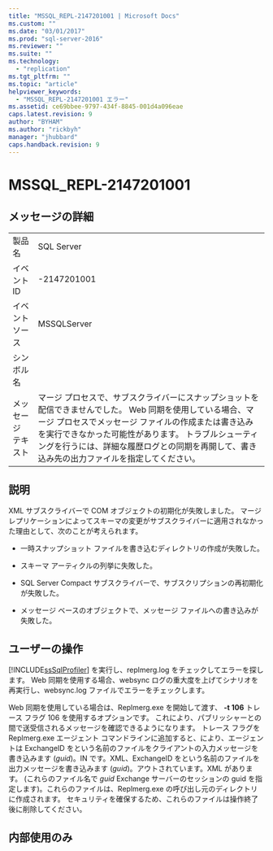 ```yaml
---
title: "MSSQL_REPL-2147201001 | Microsoft Docs"
ms.custom: ""
ms.date: "03/01/2017"
ms.prod: "sql-server-2016"
ms.reviewer: ""
ms.suite: ""
ms.technology: 
  - "replication"
ms.tgt_pltfrm: ""
ms.topic: "article"
helpviewer_keywords: 
  - "MSSQL_REPL-2147201001 エラー"
ms.assetid: ce69bbee-9797-434f-8845-001d4a096eae
caps.latest.revision: 9
author: "BYHAM"
ms.author: "rickbyh"
manager: "jhubbard"
caps.handback.revision: 9
---
```

# MSSQL_REPL-2147201001
    
## メッセージの詳細  
  
|||  
|-|-|  
|製品名|SQL Server|  
|イベント ID|-2147201001|  
|イベント ソース|MSSQLServer|  
|シンボル名||  
|メッセージ テキスト|マージ プロセスで、サブスクライバーにスナップショットを配信できませんでした。 Web 同期を使用している場合、マージ プロセスでメッセージ ファイルの作成または書き込みを実行できなかった可能性があります。 トラブルシューティングを行うには、詳細な履歴ログとの同期を再開して、書き込み先の出力ファイルを指定してください。|  
  
## 説明  
 XML サブスクライバーで COM オブジェクトの初期化が失敗しました。 マージ レプリケーションによってスキーマの変更がサブスクライバーに適用されなかった理由として、次のことが考えられます。  
  
-   一時スナップショット ファイルを書き込むディレクトリの作成が失敗した。  
  
-   スキーマ アーティクルの列挙に失敗した。  
  
-   SQL Server Compact サブスクライバーで、サブスクリプションの再初期化が失敗した。  
  
-   メッセージ ベースのオブジェクトで、メッセージ ファイルへの書き込みが失敗した。  
  
## ユーザーの操作  
 [!INCLUDE[ssSqlProfiler](../../includes/sssqlprofiler-md.md)] を実行し、replmerg.log をチェックしてエラーを探します。 Web 同期を使用する場合、websync ログの重大度を上げてシナリオを再実行し、websync.log ファイルでエラーをチェックします。  
  
 Web 同期を使用している場合は、Replmerg.exe を開始して渡す、 **-t 106** トレース フラグ 106 を使用するオプションです。 これにより、パブリッシャーとの間で送受信されるメッセージを確認できるようになります。 トレース フラグを Replmerg.exe エージェント コマンドラインに追加すると、により、エージェントは ExchangeID をという名前のファイルをクライアントの入力メッセージを書き込みます (*guid*)。IN です。XML、ExchangeID をという名前のファイルを出力メッセージを書き込みます (*guid*)。アウトされています。XML があります。 (これらのファイル名で *guid* Exchange サーバーのセッションの guid を指定します)。これらのファイルは、Replmerg.exe の呼び出し元のディレクトリに作成されます。 セキュリティを確保するため、これらのファイルは操作終了後に削除してください。  
  
## 内部使用のみ  
  